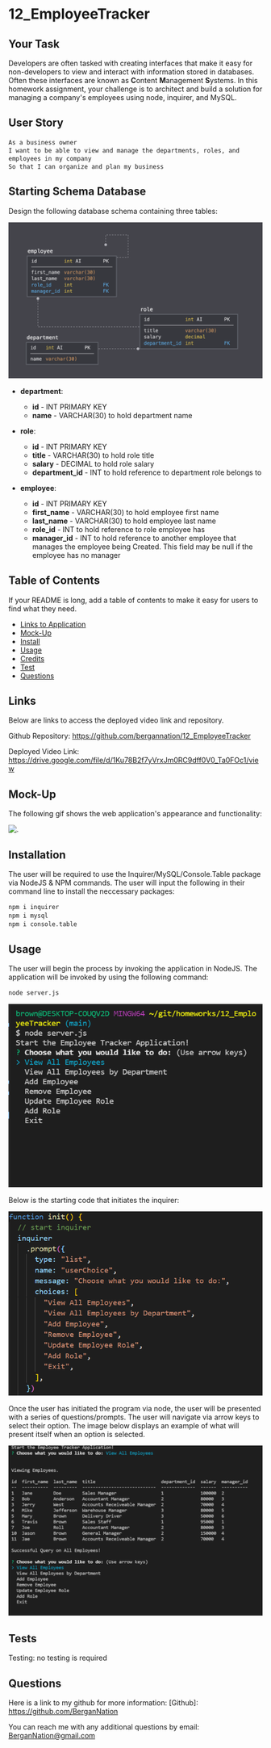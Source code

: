 # 12_EmployeeTracker

## Your Task

Developers are often tasked with creating interfaces that make it easy for non-developers to view and interact with information stored in databases. Often these interfaces are known as **C**ontent **M**anagement **S**ystems. In this homework assignment, your challenge is to architect and build a solution for managing a company's employees using node, inquirer, and MySQL.

## User Story

```
As a business owner
I want to be able to view and manage the departments, roles, and employees in my company
So that I can organize and plan my business
```

## Starting Schema Database

Design the following database schema containing three tables:

![Database Schema](images/schema.png)

- **department**:

  - **id** - INT PRIMARY KEY
  - **name** - VARCHAR(30) to hold department name

- **role**:

  - **id** - INT PRIMARY KEY
  - **title** - VARCHAR(30) to hold role title
  - **salary** - DECIMAL to hold role salary
  - **department_id** - INT to hold reference to department role belongs to

- **employee**:

  - **id** - INT PRIMARY KEY
  - **first_name** - VARCHAR(30) to hold employee first name
  - **last_name** - VARCHAR(30) to hold employee last name
  - **role_id** - INT to hold reference to role employee has
  - **manager_id** - INT to hold reference to another employee that manages the employee being Created. This field may be null if the employee has no manager

## Table of Contents

If your README is long, add a table of contents to make it easy for users to find what they need.

- [Links to Application](#Links)
- [Mock-Up](#Mock-Up)
- [Install](#installation)
- [Usage](#usage)
- [Credits](#credits)
- [Test](#test)
- [Questions](#questions)

## Links

Below are links to access the deployed video link and repository.

Github Repository: https://github.com/bergannation/12_EmployeeTracker

Deployed Video Link: https://drive.google.com/file/d/1Ku78B2f7yVrxJm0RC9dff0V0_Ta0FOc1/view

## Mock-Up

The following gif shows the web application's appearance and functionality:

![.](./images/employeetracker.gif)

## Installation

The user will be required to use the Inquirer/MySQL/Console.Table package via NodeJS & NPM commands. The user will input the following in their command line to install the neccessary packages:

```bash
npm i inquirer
npm i mysql
npm i console.table
```

## Usage

The user will begin the process by invoking the application in NodeJS. The application will be invoked by using the following command:

```bash
node server.js
```

![alt text](images/capture1.png)

Below is the starting code that initiates the inquirer:

![alt text](images/init.png)

Once the user has initiated the program via node, the user will be presented with a series of questions/prompts. The user will navigate via arrow keys to select their option. The image below displays an example of what will present itself when an option is selected.

![alt text](images/capture2.png)

## Tests

Testing: no testing is required

## Questions

Here is a link to my github for more information: [Github]: https://github.com/BerganNation

You can reach me with any additional questions by email: BerganNation@gmail.com

